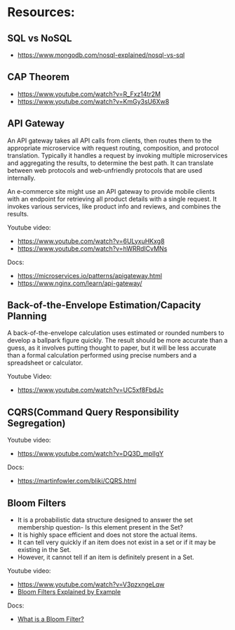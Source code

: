 # Resources:

## SQL vs NoSQL
- https://www.mongodb.com/nosql-explained/nosql-vs-sql

## CAP Theorem
- https://www.youtube.com/watch?v=R_Fxz14tr2M
- https://www.youtube.com/watch?v=KmGy3sU6Xw8

## API Gateway

An API gateway takes all API calls from clients, then routes them to the appropriate microservice with request routing, composition, and protocol translation. Typically it handles a request by invoking multiple microservices and aggregating the results, to determine the best path. It can translate between web protocols and web‑unfriendly protocols that are used internally.

An e‑commerce site might use an API gateway to provide mobile clients with an endpoint for retrieving all product details with a single request. It invokes various services, like product info and reviews, and combines the results.

Youtube video:
- https://www.youtube.com/watch?v=6ULyxuHKxg8
- https://www.youtube.com/watch?v=hWRRdICvMNs

Docs:
- https://microservices.io/patterns/apigateway.html
- https://www.nginx.com/learn/api-gateway/


## Back-of-the-Envelope Estimation/Capacity Planning

A back-of-the-envelope calculation uses estimated or rounded numbers to develop a ballpark figure quickly. The result should be more accurate than a guess, as it involves putting thought to paper, but it will be less accurate than a formal calculation performed using precise numbers and a spreadsheet or calculator.

Youtube Video:

- https://www.youtube.com/watch?v=UC5xf8FbdJc


## CQRS(Command Query Responsibility Segregation)

Youtube video:
- https://www.youtube.com/watch?v=DQ3D_mplIgY

Docs:
- https://martinfowler.com/bliki/CQRS.html

## Bloom Filters

- It is a probabilistic data structure designed to answer the set membership question- Is this element present in the Set?
- It is highly space efficient and does not store the actual items.
- It can tell very quickly if an item does not exist in a set or if it may be existing in the Set.
- However, it cannot tell if an item is definitely present in a Set.

Youtube video:
- https://www.youtube.com/watch?v=V3pzxngeLqw
- [Bloom Filters Explained by Example](https://www.youtube.com/watch?v=gBygn3cVP80)

Docs:
- [What is a Bloom Filter?](https://www.educative.io/answers/what-is-a-bloom-filter)
